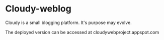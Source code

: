 Cloudy-weblog
=============

Cloudy is a small blogging platform. It's purpose may evolve.

The deployed version can be accessed at cloudywebproject.appspot.com